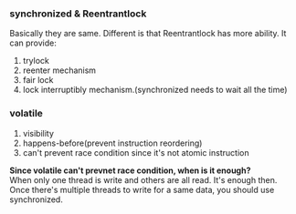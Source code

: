 ### synchronized & Reentrantlock  
Basically they are same. Different is that Reentrantlock has more ability. It can provide:  
1. trylock  
2. reenter mechanism  
3. fair lock  
4. lock interruptibly mechanism.(synchronized needs to wait all the time)  

### volatile
1. visibility
2. happens-before(prevent instruction reordering)
3. can't prevent race condition since it's not atomic instruction  

**Since volatile can't prevnet race condition, when is it enough?**  
When only one thread is write and others are all read. It's enough then.  
Once there's multiple threads to write for a same data, you should use synchronized.

